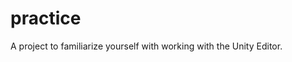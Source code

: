 # practice
A project to familiarize yourself with working with the Unity Editor.
[](https://user-images.githubusercontent.com/1439880/236781506-770e211e-247a-41a5-a2f1-ebfd42aba819.png)
